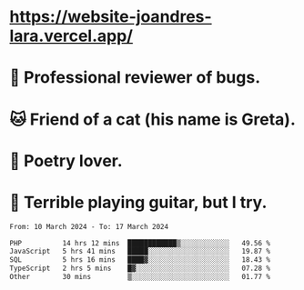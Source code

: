 # https://website-joandres-lara.vercel.app/
# 🐛 Professional reviewer of bugs.
# 🐱 Friend of a cat (his name is Greta).
# 📜 Poetry lover.
# 🎸 Terrible playing guitar, but I try.

<!--START_SECTION:waka-->

```txt
From: 10 March 2024 - To: 17 March 2024

PHP          14 hrs 12 mins  ████████████▒░░░░░░░░░░░░   49.56 %
JavaScript   5 hrs 41 mins   █████░░░░░░░░░░░░░░░░░░░░   19.87 %
SQL          5 hrs 16 mins   ████▓░░░░░░░░░░░░░░░░░░░░   18.43 %
TypeScript   2 hrs 5 mins    █▓░░░░░░░░░░░░░░░░░░░░░░░   07.28 %
Other        30 mins         ▒░░░░░░░░░░░░░░░░░░░░░░░░   01.77 %
```

<!--END_SECTION:waka-->
